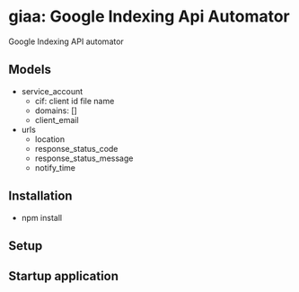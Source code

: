 # giaa: Google Indexing Api Automator
Google Indexing API automator

## Models
- service_account
  - cif: client id file name
  - domains: []
  - client_email
- urls
  - location
  - response_status_code
  - response_status_message
  - notify_time

## Installation

- npm install

## Setup

## Startup application
